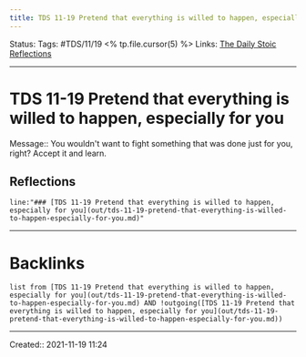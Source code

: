 ```yaml
---
title: TDS 11-19 Pretend that everything is willed to happen, especially for you
---
```


Status:
Tags: #TDS/11/19 <% tp.file.cursor(5) %>
Links: [The Daily Stoic Reflections](out/the-daily-stoic-reflections.md)
___
# TDS 11-19 Pretend that everything is willed to happen, especially for you
Message:: You wouldn't want to fight something that was done just for you, right? Accept it and learn.

## Reflections
 ```query
line:"### [TDS 11-19 Pretend that everything is willed to happen, especially for you](out/tds-11-19-pretend-that-everything-is-willed-to-happen-especially-for-you.md)"
```
___
# Backlinks
```dataview
list from [TDS 11-19 Pretend that everything is willed to happen, especially for you](out/tds-11-19-pretend-that-everything-is-willed-to-happen-especially-for-you.md) AND !outgoing([TDS 11-19 Pretend that everything is willed to happen, especially for you](out/tds-11-19-pretend-that-everything-is-willed-to-happen-especially-for-you.md))
```
___

Created:: 2021-11-19 11:24

